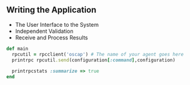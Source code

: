 ## Writing the Application

* The User Interface to the System
* Independent Validation
* Receive and Process Results

```ruby
def main
  rpcutil = rpcclient('oscap') # The name of your agent goes here
  printrpc rpcutil.send(configuration[:command],configuration)
  
  printrpcstats :summarize => true
end
```
